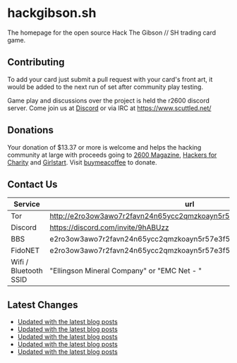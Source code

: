 # hackgibson.sh
The homepage for the open source Hack The Gibson // SH trading card game.


## Contributing

To add your card just submit a pull request with your card's front art, it would be added to the next run of set after community play testing.

Game play and discussions over the project is held the r2600 discord server. Come join us at [Discord](https://discord.com/invite/9hABUzz) or via IRC at https://www.scuttled.net/


## Donations

Your donation of $13.37 or more is welcome and helps the hacking community at large with proceeds going to [2600 Magazine](https://2600.com/), [Hackers for Charity](https://hackersforcharity.org) and [Girlstart](https://girlstart.org).  Visit [buymeacoffee](https://www.buymeacoffee.com/hackgibson.sh) to donate.


## Contact Us

Service | url
-|-
Tor | http://e2ro3ow3awo7r2favn24n65ycc2qmzkoayn5r57e3f56nvjwdcgg32ad.onion
Discord | https://discord.com/invite/9hABUzz
BBS | e2ro3ow3awo7r2favn24n65ycc2qmzkoayn5r57e3f56nvjwdcgg32ad.onion:23
FidoNET | e2ro3ow3awo7r2favn24n65ycc2qmzkoayn5r57e3f56nvjwdcgg32ad.onion:24554
Wifi / Bluetooth SSID | "Ellingson Mineral Company" or "EMC Net - <fidonet address>"

## Latest Changes
<!-- BLOG-POST-LIST:START -->
- [Updated with the latest blog posts](https://github.com/DFW2600/hackgibson.sh/commit/f14ebda5528a79c51dae5382d0b4b8965e57041d)
- [Updated with the latest blog posts](https://github.com/DFW2600/hackgibson.sh/commit/364958da8b98a937c090a1cb0dea1f1cc9ec357a)
- [Updated with the latest blog posts](https://github.com/DFW2600/hackgibson.sh/commit/c6062d1544ef0cd53a5ca78cb601ab0803aa7db1)
- [Updated with the latest blog posts](https://github.com/DFW2600/hackgibson.sh/commit/b9aa36ca83bd7be79426b0bc96a78056499a78b6)
- [Updated with the latest blog posts](https://github.com/DFW2600/hackgibson.sh/commit/65e3e57885c5744193ea5849059f4ae7c1148d73)
<!-- BLOG-POST-LIST:END -->
